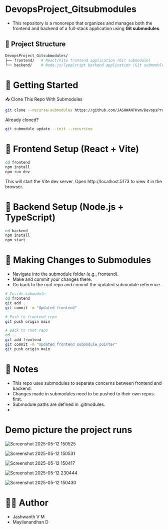 # DevopsProject_Gitsubmodules

- This repository is a monorepo that organizes and manages both the frontend and backend of a full-stack application using **Git submodules**.

## 📁 Project Structure

```bash
DevopsProject_Gitsubmodules/
├── frontend/   # React/Vite frontend application (Git submodule)
└── backend/    # Node.js/TypeScript backend application (Git submodule)
```


# 🚀 Getting Started
📥 Clone This Repo With Submodules
```bash
git clone --recurse-submodules https://github.com/JASHWANTHvm/DevopsProject_Gitsubmodules.git
```
Already cloned?

```bash
git submodule update --init --recursive
```



# 🔧 Frontend Setup (React + Vite)
```bash
cd frontend
npm install
npm run dev
```
This will start the Vite dev server. Open http://localhost:5173 to view it in the browser.



# 🔧 Backend Setup (Node.js + TypeScript)
```bash
cd backend
npm install
npm start
```



# 🔁 Making Changes to Submodules
- Navigate into the submodule folder (e.g., frontend).
- Make and commit your changes there.
- Go back to the root repo and commit the updated submodule reference.

```bash
# Inside submodule
cd frontend
git add .
git commit -m "Updated frontend"

# Push to frontend repo
git push origin main

# Back to root repo
cd ..
git add frontend
git commit -m "Updated frontend submodule pointer"
git push origin main
```

# 📌 Notes
- This repo uses submodules to separate concerns between frontend and backend.
- Changes made in submodules need to be pushed to their own repos first.
- Submodule paths are defined in .gitmodules.
- 
# Demo picture the project runs

![Screenshot 2025-05-12 150525](https://github.com/user-attachments/assets/63ab203f-611a-4a29-9720-a6f0707fb093)

![Screenshot 2025-05-12 150531](https://github.com/user-attachments/assets/99262ffc-a562-41a7-bf5c-91193533a56d)

![Screenshot 2025-05-12 150417](https://github.com/user-attachments/assets/958d4b63-3079-4006-b62f-597334e442f9)

![Screenshot 2025-05-12 230444](https://github.com/user-attachments/assets/9ce1c553-b9f1-45f8-b68f-556bc2959576)

![Screenshot 2025-05-12 150430](https://github.com/user-attachments/assets/c189b60f-1584-4953-bd2e-abb6c4bafb9b)







# 👨‍💻 Author

- Jashwanth V M
- Mayilanandhan D

